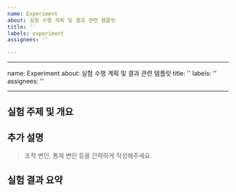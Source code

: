 ```yaml
---
name: Experiment
about: 실험 수행 계획 및 결과 관련 템플릿
title: ''
labels: experiment
assignees: ''

---
```


---
name: Experiment
about: 실험 수행 계획 및 결과 관련 템플릿
title: ''
labels: ''
assignees: ''

---

## 실험 주제 및 개요


## 추가 설명
> 조작 변인, 통제 변인 등을 간략하게 작성해주세요.


## 실험 결과 요약

